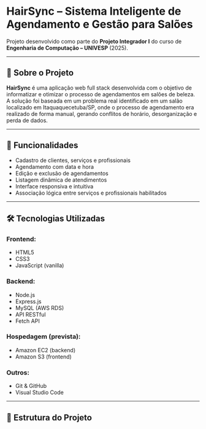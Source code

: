 # HairSync – Sistema Inteligente de Agendamento e Gestão para Salões

Projeto desenvolvido como parte do **Projeto Integrador I** do curso de **Engenharia de Computação – UNIVESP** (2025).

---

## 📌 Sobre o Projeto

**HairSync** é uma aplicação web full stack desenvolvida com o objetivo de informatizar e otimizar o processo de agendamentos em salões de beleza. A solução foi baseada em um problema real identificado em um salão localizado em Itaquaquecetuba/SP, onde o processo de agendamento era realizado de forma manual, gerando conflitos de horário, desorganização e perda de dados.

---

## 🎯 Funcionalidades

- Cadastro de clientes, serviços e profissionais
- Agendamento com data e hora
- Edição e exclusão de agendamentos
- Listagem dinâmica de atendimentos
- Interface responsiva e intuitiva
- Associação lógica entre serviços e profissionais habilitados

---

## 🛠️ Tecnologias Utilizadas

### Frontend:
- HTML5
- CSS3
- JavaScript (vanilla)

### Backend:
- Node.js
- Express.js
- MySQL (AWS RDS)
- API RESTful
- Fetch API

### Hospedagem (prevista):
- Amazon EC2 (backend)
- Amazon S3 (frontend)

### Outros:
- Git & GitHub
- Visual Studio Code

---

## 🧩 Estrutura do Projeto

